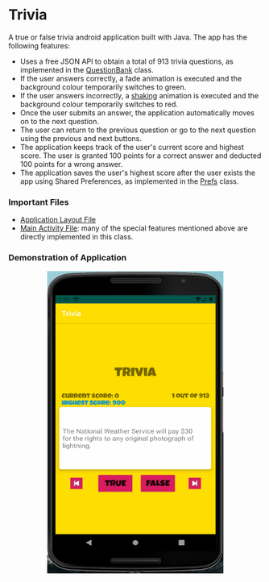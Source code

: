 # Trivia
A true or false trivia android application built with Java. The app has the following features:

- Uses a free JSON API to obtain a total of 913 trivia questions, as implemented in the [QuestionBank](app/src/main/java/com/example/trivia/data/QuestionBank.java) class.
- If the user answers correctly, a fade animation is executed and the background colour temporarily switches to green.
- If the user answers incorrectly, a [shaking](app/src/main/res/anim/shake.xml) animation is executed and the background colour temporarily switches to red.
- Once the user submits an answer, the application automatically moves on to the next question.
- The user can return to the previous question or go to the next question using the previous and next buttons.
- The application keeps track of the user's current score and highest score. The user is granted 100 points for a correct answer and deducted 100 points for a wrong answer.
- The application saves the user's highest score after the user exists the app using Shared Preferences, as implemented in the [Prefs](app/src/main/java/com/example/trivia/util/Prefs.java) class.

### Important Files

- [Application Layout File](app/src/main/res/layout/activity_main.xml)
- [Main Activity File](app/src/main/java/com/example/trivia/MainActivity.java): many of the special features mentioned above are directly implemented in this class.

### Demonstration of Application

<p align="center">
      <img src="https://github.com/kailongli27/Trivia/blob/master/app_recording.gif" width="350" height="600" title = "AppRecording">
</p
